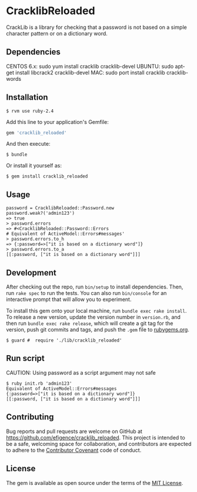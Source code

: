 # CracklibReloaded

CrackLib is a library for checking that a password is not based on a simple character pattern or on a dictionary word.

## Dependencies

CENTOS 6.x: sudo yum install cracklib cracklib-devel
UBUNTU: sudo apt-get install libcrack2 cracklib-devel
MAC: sudo port install cracklib cracklib-words

## Installation

```
$ rvm use ruby-2.4
```

Add this line to your application's Gemfile:

```ruby
gem 'cracklib_reloaded'
```

And then execute:

    $ bundle

Or install it yourself as:

    $ gem install cracklib_reloaded

## Usage

```
password = CracklibReloaded::Password.new
password.weak?('admin123')
=> true
> password.errors
=> #<CracklibReloaded::Password::Errors
# Equivalent of ActiveModel::Errors#messages'
> password.errors.to_h
=> {:password=>["it is based on a dictionary word"]}
> password.errors.to_a
[[:password, ["it is based on a dictionary word"]]]
```

## Development

After checking out the repo, run `bin/setup` to install dependencies. Then, run `rake spec` to run the tests. You can also run `bin/console` for an interactive prompt that will allow you to experiment.

To install this gem onto your local machine, run `bundle exec rake install`. To release a new version, update the version number in `version.rb`, and then run `bundle exec rake release`, which will create a git tag for the version, push git commits and tags, and push the `.gem` file to [rubygems.org](https://rubygems.org).

```
$ guard #  require './lib/cracklib_reloaded'
```

## Run script

CAUTION: Using password as a script argument may not safe

```
$ ruby init.rb 'admin123'
Equivalent of ActiveModel::Errors#messages
{:password=>["it is based on a dictionary word"]}
[[:password, ["it is based on a dictionary word"]]]
```

## Contributing

Bug reports and pull requests are welcome on GitHub at https://github.com/efigence/cracklib_reloaded. This project is intended to be a safe, welcoming space for collaboration, and contributors are expected to adhere to the [Contributor Covenant](http://contributor-covenant.org) code of conduct.


## License

The gem is available as open source under the terms of the [MIT License](http://opensource.org/licenses/MIT).
